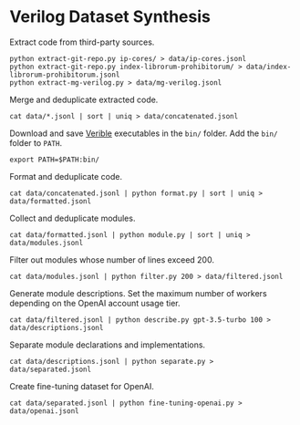 # Verilog Dataset Synthesis

Extract code from third-party sources.

```console
python extract-git-repo.py ip-cores/ > data/ip-cores.jsonl
python extract-git-repo.py index-librorum-prohibitorum/ > data/index-librorum-prohibitorum.jsonl
python extract-mg-verilog.py > data/mg-verilog.jsonl
```

Merge and deduplicate extracted code.

```console
cat data/*.jsonl | sort | uniq > data/concatenated.jsonl
```

Download and save [Verible](https://github.com/chipsalliance/verible) executables in the ``bin/`` folder. Add the ``bin/`` folder to ``PATH``.

```console
export PATH=$PATH:bin/
```

Format and deduplicate code.

```console
cat data/concatenated.jsonl | python format.py | sort | uniq > data/formatted.jsonl
```

Collect and deduplicate modules.

```console
cat data/formatted.jsonl | python module.py | sort | uniq > data/modules.jsonl
```

Filter out modules whose number of lines exceed 200.

```console
cat data/modules.jsonl | python filter.py 200 > data/filtered.jsonl
```

Generate module descriptions. Set the maximum number of workers depending on the OpenAI account usage tier.

```console
cat data/filtered.jsonl | python describe.py gpt-3.5-turbo 100 > data/descriptions.jsonl
```

Separate module declarations and implementations.

```console
cat data/descriptions.jsonl | python separate.py > data/separated.jsonl
```

Create fine-tuning dataset for OpenAI.

```console
cat data/separated.jsonl | python fine-tuning-openai.py > data/openai.jsonl
```

